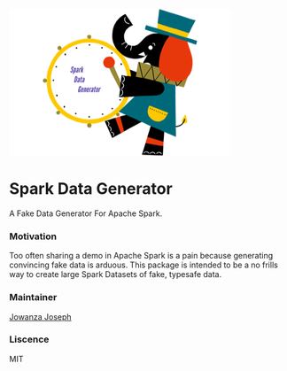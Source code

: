 ![image](https://github.com/josep2/SparkDataGenerator/blob/master/data_generator_logo_small.png?raw=true)
# Spark Data Generator
A Fake Data Generator For Apache Spark.


### Motivation
Too often sharing a demo in Apache Spark is a pain because generating convincing fake data is arduous. This package is intended to be a no frills way to create large Spark Datasets of fake, typesafe data. 


### Maintainer

[Jowanza Joseph](http://www.jowanza.com)

### Liscence

MIT
